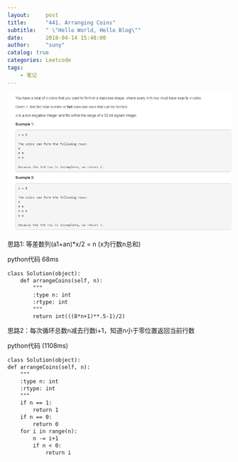 ```yaml
---
layout:     post
title:      "441. Arranging Coins"
subtitle:   " \"Hello World, Hello Blog\""
date:       2018-04-14 15:48:00
author:     "suny"
catalog: true
categories: Leetcode
tags:
    - 笔记
---
```

<img src="/img/ArrangingCoins.jpg"/>

思路1: 等差数列(a1+an)*x/2 = n  (x为行数n总和)

python代码 68ms


	class Solution(object):
	    def arrangeCoins(self, n):
	        """
	        :type n: int
	        :rtype: int
	        """
	        return int(((8*n+1)**.5-1)/2)
	
思路2：每次循环总数n减去行数i+1，知道n小于零位置返回当前行数


python代码 (1108ms)

	class Solution(object):
    def arrangeCoins(self, n):
        """
        :type n: int
        :rtype: int
        """
        if n == 1:
            return 1
        if n == 0:
            return 0
        for i in range(n):
            n -= i+1
            if n < 0:
                return i 



	
	


